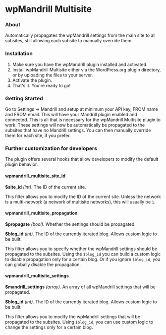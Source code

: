 wpMandrill Multisite
====================

### About

Automatically propagates the wpMandrill settings from the main site to all subsites, still allowing each subsite to manually override them.

### Installation

1. Make sure you have the wpMandrill plugin installed and activated.
1. Install wpMandrill Multisite either via the WordPress.org plugin directory, or by uploading the files to your server.
1. Activate the plugin.
1. That's it. You're ready to go!

### Getting Started

Go to Settings -> Mandrill and setup at minimum your API key, FROM name and FROM email. This will have your Mandrill plugin enabled and connected. This is all that is necessary for the wpMandrill Multisite plugin to work. These settings will now be automatically be propagated to the subsites that have no Mandrill settings. You can then manually override them for each site, if you prefer. 

### Further customization for developers

The plugin offers several hooks that allow developers to modify the default plugin behavior.

#### wpmandrill\_multisite\_site\_id

**$site_id** *(int)*. The ID of the current site.

This filter allows you to modify the ID of the current site. Unless the network is a multi-network (a network of multisite networks), this will usually be `1`.

#### wpmandrill\_multisite\_propagation

**$propagate** *(bool)*. Whether the settings should be propagated.

**$blog_id** *(int)*. The ID of the currently iterated blog. Allows custom logic to be built.

This filter allows you to specify whether the wpMandrill settings should be propagated to the subsites. Using the `$blog_id` you can build a custom logic to disable propagation only for a certain blog. Or if you ignore `$blog_id`, you can globally disable the propagation.

#### wpmandrill\_multisite\_settings

**$mandrill_settings** *(array)*. An array of all wpMandrill settings that will be propagated.

**$blog_id** *(int)*. The ID of the currently iterated blog. Allows custom logic to be built.

This filter allows you to modify the wpMandrill settings that will be propagated to the subsites. Using `$blog_id`, you can use custom logic to change the settings only for a certain blog.